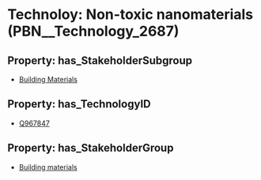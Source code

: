 # Technoloy: __Non-toxic nanomaterials__ (PBN__Technology_2687)

## Property: has_StakeholderSubgroup

* [Building Materials](PBN__TechSubgroup_180)

## Property: has_TechnologyID

* [Q967847](Q967847)

## Property: has_StakeholderGroup

* [Building materials](PBN__TechGroup_12)

